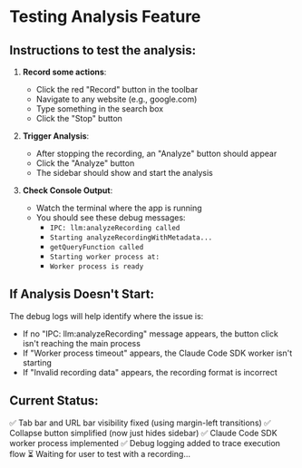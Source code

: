 # Testing Analysis Feature

## Instructions to test the analysis:

1. **Record some actions**:
   - Click the red "Record" button in the toolbar
   - Navigate to any website (e.g., google.com)
   - Type something in the search box
   - Click the "Stop" button

2. **Trigger Analysis**:
   - After stopping the recording, an "Analyze" button should appear
   - Click the "Analyze" button
   - The sidebar should show and start the analysis

3. **Check Console Output**:
   - Watch the terminal where the app is running
   - You should see these debug messages:
     - `IPC: llm:analyzeRecording called`
     - `Starting analyzeRecordingWithMetadata...`
     - `getQueryFunction called`
     - `Starting worker process at:`
     - `Worker process is ready`

## If Analysis Doesn't Start:

The debug logs will help identify where the issue is:
- If no "IPC: llm:analyzeRecording" message appears, the button click isn't reaching the main process
- If "Worker process timeout" appears, the Claude Code SDK worker isn't starting
- If "Invalid recording data" appears, the recording format is incorrect

## Current Status:

✅ Tab bar and URL bar visibility fixed (using margin-left transitions)
✅ Collapse button simplified (now just hides sidebar)
✅ Claude Code SDK worker process implemented
✅ Debug logging added to trace execution flow
⏳ Waiting for user to test with a recording...